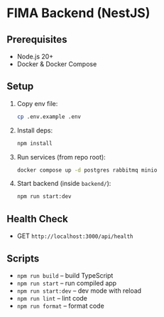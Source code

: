 # FIMA Backend (NestJS)

## Prerequisites
- Node.js 20+
- Docker & Docker Compose

## Setup
1. Copy env file:
   ```bash
   cp .env.example .env
   ```
2. Install deps:
   ```bash
   npm install
   ```
3. Run services (from repo root):
   ```bash
   docker compose up -d postgres rabbitmq minio
   ```
4. Start backend (inside `backend/`):
   ```bash
   npm run start:dev
   ```

## Health Check
- GET `http://localhost:3000/api/health`

## Scripts
- `npm run build` – build TypeScript
- `npm run start` – run compiled app
- `npm run start:dev` – dev mode with reload
- `npm run lint` – lint code
- `npm run format` – format code
